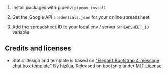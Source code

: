 

1. install packages with pipenv: `pipenv install`

2. Get the Google API `credentials.json` for your online spreadsheet

3. Add the spreadsheet ID to your local env / server `SPREADSHEET_ID` variable


## Credits and licenses

- Static Design and template is based on ["Elegant Bootstrap 4 message chat box template"](https://bootsnipp.com/snippets/featured/elegant-bootstrap-4-message-chat-box-template) By [hizikia](https://bootsnipp.com/hizikia), Released on bootsnip under [MIT License](https://bootsnipp.com/license).
